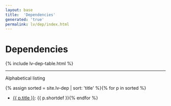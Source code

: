 ```yaml
---
layout: base
title:  'Dependencies'
generated: 'true'
permalink: lv/dep/index.html
---
```


# Dependencies

{% include lv-dep-table.html %}

----------

Alphabetical listing

{% assign sorted = site.lv-dep | sort: 'title' %}{% for p in sorted %}
* [{{ p.title }}](): {{ p.shortdef }}{% endfor %}
